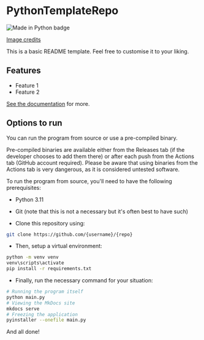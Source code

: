 # PythonTemplateRepo

![Made in Python badge](../images/made-in-python.svg)

[Image credits](../image-credits.md)

This is a basic README template. Feel free to customise it to your liking.

## Features

- Feature 1
- Feature 2

[See the documentation](../docs/) for more.

## Options to run

You can run the program from source or use a pre-compiled binary.

Pre-compiled binaries are available either from the Releases tab (if the developer chooses to add them there) or after each push from the Actions tab (GitHub account required). Please be aware that using binaries from the Actions tab is very dangerous, as it is considered untested software.

To run the program from source, you'll need to have the following prerequisites:

- Python 3.11 <!-- Change this to the version of Python this is being developed in -->
- Git (note that this is not a necessary but it's often best to have such)

- Clone this repository using:

```bash
git clone https://github.com/{username}/{repo}
```

- Then, setup a virtual environment:

```bash
python -m venv venv
venv\scripts\activate
pip install -r requirements.txt
```

- Finally, run the necessary command for your situation:

```bash
# Running the program itself
python main.py
# Viewing the MkDocs site
mkdocs serve
# Freezing the application
pyinstaller --onefile main.py
```

And all done!
